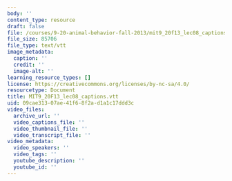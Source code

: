 ```yaml
---
body: ''
content_type: resource
draft: false
file: /courses/9-20-animal-behavior-fall-2013/mit9_20f13_lec08_captions.vtt
file_size: 85706
file_type: text/vtt
image_metadata:
  caption: ''
  credit: ''
  image-alt: ''
learning_resource_types: []
license: https://creativecommons.org/licenses/by-nc-sa/4.0/
resourcetype: Document
title: MIT9_20F13_lec08_captions.vtt
uid: 09cae313-07ae-41f6-8f2a-d1a1c17ddd3c
video_files:
  archive_url: ''
  video_captions_file: ''
  video_thumbnail_file: ''
  video_transcript_file: ''
video_metadata:
  video_speakers: ''
  video_tags: ''
  youtube_description: ''
  youtube_id: ''
---
```

